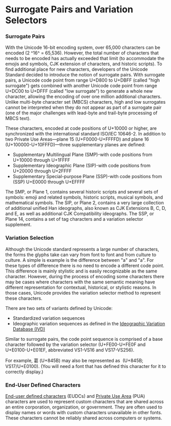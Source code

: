 

# Surrogate Pairs and Variation Selectors

### Surrogate Pairs

With the Unicode 16-bit encoding system, over 65,000 characters can be encoded (2 ^16^ = 65,536). However, the total number of characters that needs to be encoded has actually exceeded that limit (to accommodate the emojis and symbols, CJK extension of characters, and historic scripts). To find additional place for new characters, developers of the Unicode Standard decided to introduce the notion of surrogate pairs. With surrogate pairs, a Unicode code point from range U+D800 to U+DBFF (called "high surrogate") gets combined with another Unicode code point from range U+DC00 to U+DFFF (called "low surrogate") to generate a whole new character, allowing the encoding of over one million additional characters. Unlike multi-byte character set (MBCS) characters, high and low surrogates cannot be interpreted when they do not appear as part of a surrogate pair (one of the major challenges with lead-byte and trail-byte processing of MBCS text).

These characters, encoded at code positions of U+10000 or higher, are synchronized with the international standard ISO/IEC 10646-2. In addition to two Private Use Areas—plane 15 (U+F0000-U+FFFFD) and plane 16 (U+100000-U+10FFFD)—three supplementary planes are defined:

-   Supplementary Multilingual Plane (SMP)-with code positions from U+10000 through U+1FFFF
-   Supplementary Ideographic Plane (SIP)-with code positions from U+20000 through U+2FFFF
-   Supplementary Special-purpose Plane (SSP)-with code positions from (SSP) U+E0000 through U+EFFFF

The SMP, or Plane 1, contains several historic scripts and several sets of symbols: emoji and related symbols, historic scripts, musical symbols, and mathematical symbols. The SIP, or Plane 2, contains a very large collection of additional unified Han ideographs, also known as CJK Extensions B, C, D, and E, as well as additional CJK Compatibility ideographs. The SSP, or Plane 14, contains a set of tag characters and a variation selector supplement.

### Variation Selection

Although the Unicode standard represents a large number of characters, the forms the glyphs take can vary from font to font and from culture to culture. A simple is example is the difference between "a" and "a". For these types of difference there is no need to encode a different code point. This difference is mainly stylistic and is easily recognizable as the same character. However, during the process of encoding some characters there may be cases where characters with the same semantic meaning have different representation for contextual, historical, or stylistic reasons. In those cases, Unicode provides the variation selector method to represent these characters.

There are two sets of variants defined by Unicode:

-   Standardized variation sequences
-   Ideographic variation sequences as defined in the [Ideographic Variation Database (IVD)](http://www.unicode.org/ivd/) 

Similar to surrogate pairs, the code point sequence is comprised of a base character followed by the variation selector (U+FE00-U+FE0F and U+E0100-U+E01EF, abbreviated VS1-VS16 and VS17-VS256).

For example, <span lang="ja">葛</span> \(U+845B) may also be represented as 󠄀<span lang="ja">&#xe0100;</span> \(U+845B; VS17/U+E0100). (You will need a font that has defined this character for it to correctly display.)

### End-User Defined Characters

[End-user defined characters](https://msdn.microsoft.com/library/dd317802(v=vs.85).aspx) (EUDCs) and [Private Use Area](https://msdn.microsoft.com/library/dd317802(v=vs.85).aspx) (PUA) characters are used to represent custom characters that are shared across an entire corporation, organization, or government. They are often used to display names or words with custom characters unavailable in other fonts. These characters cannot be reliably shared across computers or systems.


